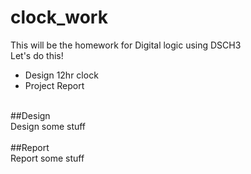 clock_work
==========

This will be the homework for Digital logic using DSCH3</br>
Let's do this!</br>
* Design 12hr clock
* Project Report
</br>
##Design
</br>Design some stuff</br></br>
##Report
</br>Report some stuff</br></br>
